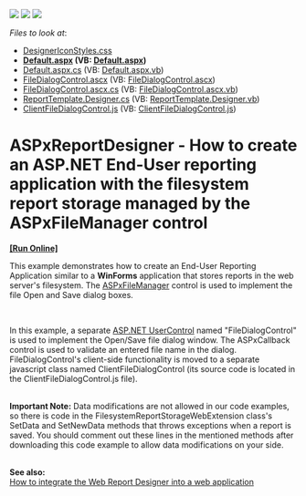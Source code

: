 <!-- default badges list -->
![](https://img.shields.io/endpoint?url=https://codecentral.devexpress.com/api/v1/VersionRange/128597856/14.2.6%2B)
[![](https://img.shields.io/badge/Open_in_DevExpress_Support_Center-FF7200?style=flat-square&logo=DevExpress&logoColor=white)](https://supportcenter.devexpress.com/ticket/details/T227679)
[![](https://img.shields.io/badge/📖_How_to_use_DevExpress_Examples-e9f6fc?style=flat-square)](https://docs.devexpress.com/GeneralInformation/403183)
<!-- default badges end -->
<!-- default file list -->
*Files to look at*:

* [DesignerIconStyles.css](./CS/T227679/Content/DesignerIconStyles.css)
* **[Default.aspx](./CS/T227679/Default.aspx) (VB: [Default.aspx](./VB/T227679/Default.aspx))**
* [Default.aspx.cs](./CS/T227679/Default.aspx.cs) (VB: [Default.aspx.vb](./VB/T227679/Default.aspx.vb))
* [FileDialogControl.ascx](./CS/T227679/FileDialogControl.ascx) (VB: [FileDialogControl.ascx](./VB/T227679/FileDialogControl.ascx))
* [FileDialogControl.ascx.cs](./CS/T227679/FileDialogControl.ascx.cs) (VB: [FileDialogControl.ascx.vb](./VB/T227679/FileDialogControl.ascx.vb))
* [ReportTemplate.Designer.cs](./CS/T227679/ReportTemplate.Designer.cs) (VB: [ReportTemplate.Designer.vb](./VB/T227679/ReportTemplate.Designer.vb))
* [ClientFileDialogControl.js](./CS/T227679/Scripts/ClientFileDialogControl.js) (VB: [ClientFileDialogControl.js](./VB/T227679/Scripts/ClientFileDialogControl.js))
<!-- default file list end -->
# ASPxReportDesigner - How to create an ASP.NET End-User reporting application with the filesystem report storage managed by the ASPxFileManager control
<!-- run online -->
**[[Run Online]](https://codecentral.devexpress.com/128597856/)**
<!-- run online end -->


<p>This example demonstrates how to create an End-User Reporting Application similar to a <strong>WinForms</strong> application that stores reports in the web server's filesystem. The <a href="https://documentation.devexpress.com/#AspNet/clsDevExpressWebASPxFileManagertopic">ASPxFileManager</a> control is used to implement the file Open and Save dialog boxes.</p>
<p> </p>
<p>In this example, a separate <a href="https://msdn.microsoft.com/en-us/library/fb3w5b53%28v=vs.140%29.aspx">ASP.NET UserControl</a> named "FileDialogControl" is used to implement the Open/Save file dialog window. The ASPxCallback control is used to validate an entered file name in the dialog. FileDialogControl's client-side functionality is moved to a separate javascript class named ClientFileDialogControl (its source code is located in the ClientFileDialogControl.js file).<br><br></p>
<p><strong>Important Note:</strong> Data modifications are not allowed in our code examples, so there is code in the FilesystemReportStorageWebExtension class's SetData and SetNewData methods that throws exceptions when a report is saved. You should comment out these lines in the mentioned methods after downloading this code example to allow data modifications on your side.</p>
<br><strong>See also:</strong><br><a href="https://www.devexpress.com/Support/Center/p/T178798">How to integrate the Web Report Designer into a web application</a>

<br/>


